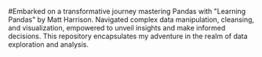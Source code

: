 #Embarked on a transformative journey mastering Pandas with "Learning Pandas" by Matt Harrison. Navigated complex data manipulation, cleansing, and visualization, empowered to unveil insights and make informed decisions. This repository encapsulates my adventure in the realm of data exploration and analysis.

